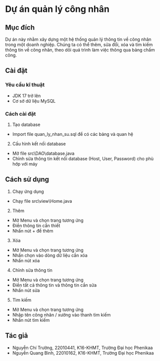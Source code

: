 # Dự án quản lý công nhân



## Mục đích

Dự án này nhằm xây dựng một hệ thống quản lý thông tin về công nhân trong một doanh nghiệp. Chúng ta có thể thêm, sửa đổi, xóa và tìm kiếm thông tin về công nhân, theo dõi quá trình làm việc thông qua bảng chấm công.

## Cài đặt

### Yêu cầu kĩ thuật
- JDK 17 trở lên
- Cơ sở dữ liệu MySQL

### Cách cài đặt
1. Tạo database
- Import file quan_ly_nhan_su.sql để có các bảng và quan hệ

2. Cấu hình kết nối database
- Mở file src\DAO\database.java
- Chỉnh sửa thông tin kết nối database (Host, User, Password) cho phù hớp với máy

## Cách sử dụng

1. Chạy ứng dụng
- Chạy file src\view\Home.java

2. Thêm 
- Mở Menu và chọn trang tương ứng
- Điền thông tin cần thiết 
- Nhấn nút + để thêm

3. Xóa 
- Mở Menu và chọn trang tương ứng
- Nhấn chọn vào dòng dữ liệu cần xóa
- Nhấn nút xóa 

4. Chỉnh sửa thông tin
- Mở Menu và chọn trang tương ứng
- Điền tất cả thông tin và thông tin cần sửa
- Nhấn nút sửa

5. Tìm kiếm
- Mở Menu và chọn trang tương ứng
- Nhập tên công nhân / xưởng vào thanh tìm kiếm
- Nhấn nút tìm kiếm 

## Tác giả
- Nguyễn Chí Trường, 22010441, K16-KHMT, Trường Đại học Phenikaa
- Nguyễn Quang Bình, 22010162, K16-KHMT, Trường Đại học Phenikaa